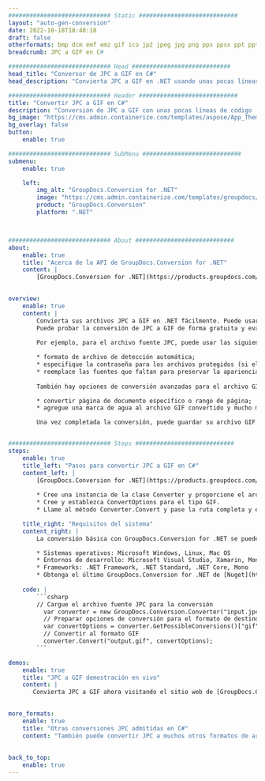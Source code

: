 ```yaml
---
############################# Static ############################
layout: "auto-gen-conversion"
date: 2022-10-18T18:40:18
draft: false
otherformats: bmp dcm emf emz gif ico jp2 jpeg jpg png pps ppsx ppt pptx psb psd svg svgz tga tif tiff webp wmf wmz
breadcrumb: JPC a GIF en C#

############################# Head ############################
head_title: "Conversor de JPC a GIF en C#"
head_description: "Convierta JPC a GIF en .NET usando unas pocas líneas de código. Utilice la API de conversión de documentos de GroupDocs para convertir más de 160 formatos de archivo."

############################# Header ############################
title: "Convertir JPC a GIF en C#"
description: "Conversión de JPC a GIF con unas pocas líneas de código .NET"
bg_image: "https://cms.admin.containerize.com/templates/aspose/App_Themes/V3/images/bg/header1.png"
bg_overlay: false
button:
    enable: true

############################# SubMenu ############################
submenu:
    enable: true

    left:
        img_alt: "GroupDocs.Conversion for .NET"
        image: "https://cms.admin.containerize.com/templates/groupdocs/images/product-logos/90x90-noborder/groupdocs-conversion-net.png"
        product: "GroupDocs.Conversion"
        platform: ".NET"



############################# About ############################
about:
    enable: true
    title: "Acerca de la API de GroupDocs.Conversion for .NET"
    content: |
        [GroupDocs.Conversion for .NET](https://products.groupdocs.com/conversion/net/) se puede usar para convertir Microsoft Word, Excel, PowerPoint, PDF, Visio y otros formatos. GroupDocs.Conversion es una API independiente que es adecuada para sistemas internos y de back-end donde se requiere un alto rendimiento. No depende de ningún software como Microsoft u Open Office.
    

overview:
    enable: true
    content: |
        Convierta sus archivos JPC a GIF en .NET fácilmente. Puede usar solo un par de líneas de código C# en cualquier plataforma de su elección, como Windows, Linux, macOS.
        Puede probar la conversión de JPC a GIF de forma gratuita y evaluar la calidad de los resultados de la conversión. Junto con los escenarios de conversión de archivos simples, puede probar opciones más avanzadas para cargar el archivo de origen JPC y para guardar el resultado de salida GIF. 
        
        Por ejemplo, para el archivo fuente JPC, puede usar las siguientes opciones de carga:

        * formato de archivo de detección automática;
        * especifique la contraseña para los archivos protegidos (si el formato de archivo lo admite);
        * reemplace las fuentes que faltan para preservar la apariencia del documento.
        
        También hay opciones de conversión avanzadas para el archivo GIF:

        * convertir página de documento específico o rango de página;
        * agregue una marca de agua al archivo GIF convertido y mucho más.

        Una vez completada la conversión, puede guardar su archivo GIF en la ruta del archivo local o en cualquier almacenamiento de terceros como FTP, Amazon S3, Google Drive, Dropbox, etc. Tenga en cuenta que para convertir JPC a GIF no es necesario instalar ningún software adicional, como MS Office, Open Office, Adobe Acrobat Reader, etc.


############################# Steps ############################
steps:
    enable: true
    title_left: "Pasos para convertir JPC a GIF en C#"
    content_left: |
        [GroupDocs.Conversion for .NET](https://products.groupdocs.com/conversion/net/) facilita a los desarrolladores convertir un archivo JPC a GIF con unas pocas líneas de código.
        
        * Cree una instancia de la clase Converter y proporcione el archivo JPC con la ruta completa
        * Cree y establezca ConvertOptions para el tipo GIF.
        * Llame al método Converter.Convert y pase la ruta completa y el formato (GIF) como parámetro

    title_right: "Requisitos del sistema"
    content_right: |
        La conversión básica con GroupDocs.Conversion for .NET se puede realizar en unos pocos pasos simples. Nuestras API son compatibles con todas las principales plataformas y sistemas operativos. Antes de ejecutar el código a continuación, asegúrese de tener instalados los siguientes requisitos previos en su sistema.

        * Sistemas operativos: Microsoft Windows, Linux, Mac OS
        * Entornos de desarrollo: Microsoft Visual Studio, Xamarin, MonoDevelop
        * Frameworks: .NET Framework, .NET Standard, .NET Core, Mono
        * Obtenga el último GroupDocs.Conversion for .NET de [Nuget](https://www.nuget.org/packages/groupdocs.conversion)
         
    code: |
        ```csharp    
        // Cargue el archivo fuente JPC para la conversión
          var converter = new GroupDocs.Conversion.Converter("input.jpc");
          // Preparar opciones de conversión para el formato de destino GIF
          var convertOptions = converter.GetPossibleConversions()["gif"].ConvertOptions;
          // Convertir al formato GIF
          converter.Convert("output.gif", convertOptions);
        ```

demos:
    enable: true
    title: "JPC a GIF demostración en vivo"
    content: |
       Convierta JPC a GIF ahora visitando el sitio web de [GroupDocs.Conversion App](https://products.groupdocs.app/conversion/family). La demostración en línea tiene las siguientes ventajas
          

more_formats:
    enable: true
    title: "Otras conversiones JPC admitidas en C#"
    content: "También puede convertir JPC a muchos otros formatos de archivo. Consulte la lista a continuación."
       
       
back_to_top:
    enable: true
---
```

